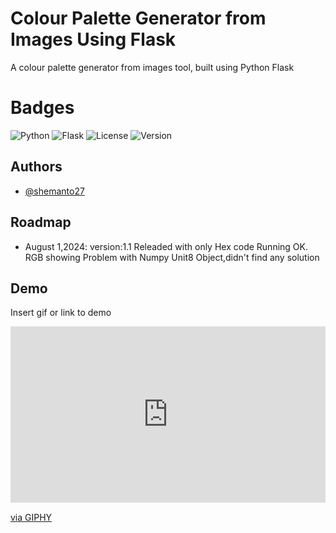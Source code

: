
# Colour Palette Generator from Images Using Flask

A colour palette generator from images tool, built using Python Flask

# Badges

![Python](https://img.shields.io/badge/Python-3776AB?style=for-the-badge&logo=python&logoColor=white) ![Flask](https://img.shields.io/badge/Flask-000000?style=for-the-badge&logo=flask&logoColor=white) ![License](https://img.shields.io/badge/License-MIT-green?style=for-the-badge) ![Version](https://img.shields.io/badge/Version-1.1-blue?style=for-the-badge)

## Authors

- [@shemanto27](https://www.github.com/shemanto27)


## Roadmap

- August 1,2024: version:1.1 Releaded with only Hex code Running OK. RGB showing Problem with Numpy Unit8 Object,didn't find any solution



## Demo

Insert gif or link to demo

<div style="width:100%;height:0;padding-bottom:56%;position:relative;"><iframe src="https://giphy.com/embed/aqvVbHYMGHrDpyz9WZ" width="100%" height="100%" style="position:absolute" frameBorder="0" class="giphy-embed" allowFullScreen></iframe></div><p><a href="https://giphy.com/gifs/aqvVbHYMGHrDpyz9WZ">via GIPHY</a></p>
